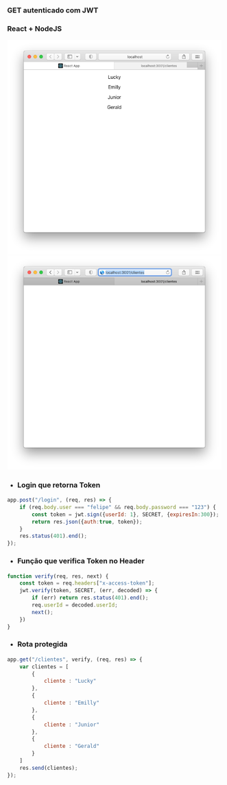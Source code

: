 ### GET autenticado com JWT
### React + NodeJS

<div>
  <img src="ex1.png" width="500" />
  <img src="ex2.png" width="500" />
</div>


- ### Login que retorna Token
```javascript
app.post("/login", (req, res) => {
    if (req.body.user === "felipe" && req.body.password === "123") {
        const token = jwt.sign({userId: 1}, SECRET, {expiresIn:300});
        return res.json({auth:true, token});
    }
    res.status(401).end();
});
```

- ### Função que verifica Token no Header
```javascript
function verify(req, res, next) {
    const token = req.headers["x-access-token"];
    jwt.verify(token, SECRET, (err, decoded) => {
        if (err) return res.status(401).end();
        req.userId = decoded.userId;
        next();
    })
}
```

- ### Rota protegida
```javascript
app.get("/clientes", verify, (req, res) => {
    var clientes = [
        {
            cliente : "Lucky"
        },
        {
            cliente : "Emilly"
        },
        {
            cliente : "Junior"
        },
        {
            cliente : "Gerald"
        }
    ]
    res.send(clientes);
});
```
